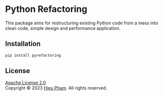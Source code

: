 # Python Refactoring
This package aims for restructuring existing Python code from a mess into clean code, simple design and performance application.
## Installation
```bash
pip install pyrefactoring
```
## License
[Apache License 2.0](LICENSE)<br>
Copyright &copy; 2023 [Hieu Pham](https://github.com/hieupth). All rights reserved.